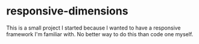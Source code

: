 # responsive-dimensions
This is a small project I started because I wanted to have a responsive framework I'm familiar with.  No better way to do this than code one myself.
